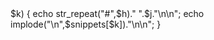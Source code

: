 <?php
if (!isset($h)) $h = 3;
$cfgs = [];
$re = '/^cfg:/';
foreach (array_keys($snippets) as $a) {
  if (!preg_match($re,$a)) continue;
  $b = preg_replace($re,"",$a);
  $cfgs[$b] = $a;
}
ksort($cfgs);
foreach ($cfgs as $j=>$k) {
  echo str_repeat("#",$h)." ".$j."\n\n";
  echo implode("\n",$snippets[$k])."\n\n";
}
